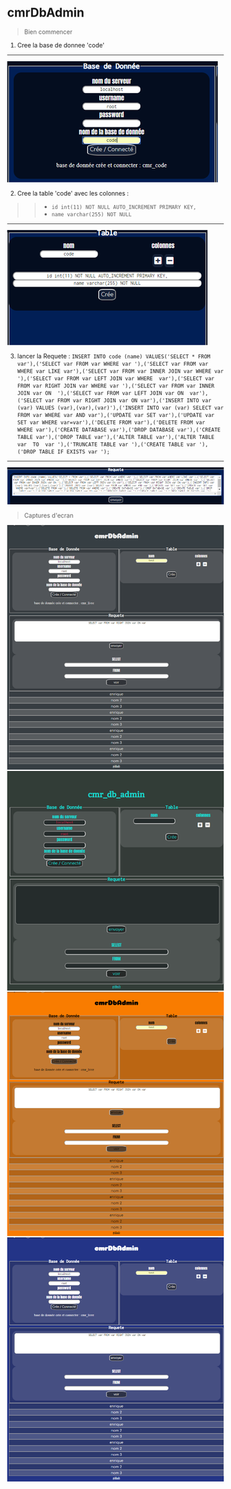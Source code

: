 # cmrDbAdmin
> Bien commencer


1. Cree la base de donnee 'code'
***
![image6](/img/6.PNG "image6") 

2. Cree la table 'code' avec les colonnes :
  >> * `id int(11) NOT NULL AUTO_INCREMENT PRIMARY KEY,`
  >> * `name varchar(255) NOT NULL` 
***
![image7](/img/7.PNG "image7") 

3. lancer la Requete : 
`INSERT INTO code (name) VALUES('SELECT * FROM var'),('SELECT var FROM var WHERE var '),('SELECT var FROM var WHERE var LIKE var'),('SELECT var FROM var INNER JOIN var WHERE var '),('SELECT var FROM var LEFT JOIN var WHERE  var'),('SELECT var FROM var RIGHT JOIN var WHERE var '),('SELECT var FROM var INNER JOIN var ON  '),('SELECT var FROM var LEFT JOIN var ON  var'),('SELECT var FROM var RIGHT JOIN var ON var'),('INSERT INTO var (var) VALUES (var),(var),(var)'),('INSERT INTO var (var) SELECT var FROM var WHERE var AND var'),('UPDATE var SET var'),('UPDATE var SET var WHERE var=var'),('DELETE FROM var'),('DELETE FROM var  WHERE var'),('CREATE DATABASE var'),('DROP DATABASE var'),('CREATE TABLE var'),('DROP TABLE var'),('ALTER TABLE var'),('ALTER TABLE  var  TO  var '),('TRUNCATE TABLE var '),('CREATE TABLE var '),('DROP TABLE IF EXISTS var ');`
***
![image8](/img/8.PNG "image8") 

> Captures d'ecran 

![image1](/img/1.png "image1")  ![image4](/img/4.png "image4") 
![image2](/img/2.png "image2")  ![image3](/img/3.png "image3") 









